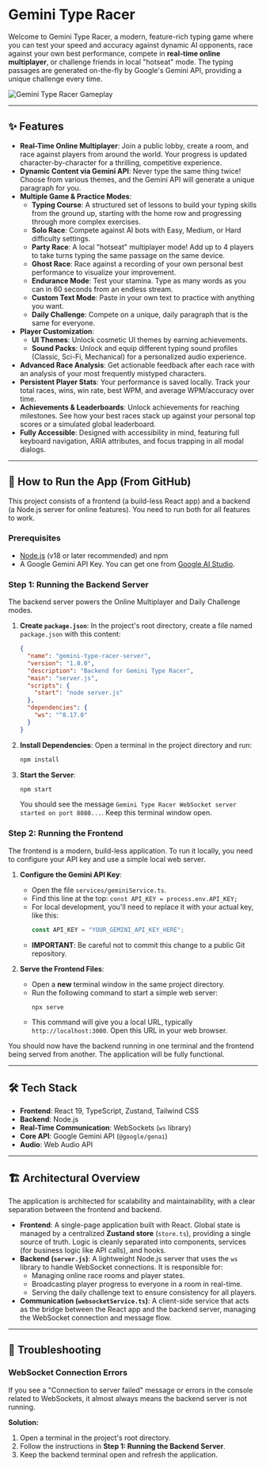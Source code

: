 
# Gemini Type Racer

Welcome to Gemini Type Racer, a modern, feature-rich typing game where you can test your speed and accuracy against dynamic AI opponents, race against your own best performance, compete in **real-time online multiplayer**, or challenge friends in local "hotseat" mode. The typing passages are generated on-the-fly by Google's Gemini API, providing a unique challenge every time.

![Gemini Type Racer Gameplay](typeracer.jpg)

---

## ✨ Features

- **Real-Time Online Multiplayer**: Join a public lobby, create a room, and race against players from around the world. Your progress is updated character-by-character for a thrilling, competitive experience.
- **Dynamic Content via Gemini API**: Never type the same thing twice! Choose from various themes, and the Gemini API will generate a unique paragraph for you.
- **Multiple Game & Practice Modes**:
    - **Typing Course**: A structured set of lessons to build your typing skills from the ground up, starting with the home row and progressing through more complex exercises.
    - **Solo Race**: Compete against AI bots with Easy, Medium, or Hard difficulty settings.
    - **Party Race**: A local "hotseat" multiplayer mode! Add up to 4 players to take turns typing the same passage on the same device.
    - **Ghost Race**: Race against a recording of your own personal best performance to visualize your improvement.
    - **Endurance Mode**: Test your stamina. Type as many words as you can in 60 seconds from an endless stream.
    - **Custom Text Mode**: Paste in your own text to practice with anything you want.
    - **Daily Challenge**: Compete on a unique, daily paragraph that is the same for everyone.
- **Player Customization**:
    - **UI Themes**: Unlock cosmetic UI themes by earning achievements.
    - **Sound Packs**: Unlock and equip different typing sound profiles (Classic, Sci-Fi, Mechanical) for a personalized audio experience.
- **Advanced Race Analysis**: Get actionable feedback after each race with an analysis of your most frequently mistyped characters.
- **Persistent Player Stats**: Your performance is saved locally. Track your total races, wins, win rate, best WPM, and average WPM/accuracy over time.
- **Achievements & Leaderboards**: Unlock achievements for reaching milestones. See how your best races stack up against your personal top scores or a simulated global leaderboard.
- **Fully Accessible**: Designed with accessibility in mind, featuring full keyboard navigation, ARIA attributes, and focus trapping in all modal dialogs.

---

## 🚀 How to Run the App (From GitHub)

This project consists of a frontend (a build-less React app) and a backend (a Node.js server for online features). You need to run both for all features to work.

### Prerequisites
- [Node.js](https://nodejs.org/) (v18 or later recommended) and npm
- A Google Gemini API Key. You can get one from [Google AI Studio](https://aistudio.google.com/app/apikey).

### Step 1: Running the Backend Server

The backend server powers the Online Multiplayer and Daily Challenge modes.

1.  **Create `package.json`**: In the project's root directory, create a file named `package.json` with this content:
    ```json
    {
      "name": "gemini-type-racer-server",
      "version": "1.0.0",
      "description": "Backend for Gemini Type Racer",
      "main": "server.js",
      "scripts": {
        "start": "node server.js"
      },
      "dependencies": {
        "ws": "^8.17.0"
      }
    }
    ```

2.  **Install Dependencies**: Open a terminal in the project directory and run:
    ```bash
    npm install
    ```

3.  **Start the Server**:
    ```bash
    npm start
    ```
    You should see the message `Gemini Type Racer WebSocket server started on port 8080...`. Keep this terminal window open.

### Step 2: Running the Frontend

The frontend is a modern, build-less application. To run it locally, you need to configure your API key and use a simple local web server.

1.  **Configure the Gemini API Key**:
    -   Open the file `services/geminiService.ts`.
    -   Find this line at the top: `const API_KEY = process.env.API_KEY;`
    -   For local development, you'll need to replace it with your actual key, like this:
        ```javascript
        const API_KEY = "YOUR_GEMINI_API_KEY_HERE";
        ```
    -   **IMPORTANT**: Be careful not to commit this change to a public Git repository.

2.  **Serve the Frontend Files**:
    -   Open a **new** terminal window in the same project directory.
    -   Run the following command to start a simple web server:
        ```bash
        npx serve
        ```
    -   This command will give you a local URL, typically `http://localhost:3000`. Open this URL in your web browser.

You should now have the backend running in one terminal and the frontend being served from another. The application will be fully functional.

---

## 🛠️ Tech Stack

-   **Frontend**: React 19, TypeScript, Zustand, Tailwind CSS
-   **Backend**: Node.js
-   **Real-Time Communication**: WebSockets (`ws` library)
-   **Core API**: Google Gemini API (`@google/genai`)
-   **Audio**: Web Audio API

---

## 🏗️ Architectural Overview

The application is architected for scalability and maintainability, with a clear separation between the frontend and backend.

-   **Frontend**: A single-page application built with React. Global state is managed by a centralized **Zustand store** (`store.ts`), providing a single source of truth. Logic is cleanly separated into components, services (for business logic like API calls), and hooks.
-   **Backend (`server.js`)**: A lightweight Node.js server that uses the `ws` library to handle WebSocket connections. It is responsible for:
    -   Managing online race rooms and player states.
    -   Broadcasting player progress to everyone in a room in real-time.
    -   Serving the daily challenge text to ensure consistency for all players.
-   **Communication (`websocketService.ts`)**: A client-side service that acts as the bridge between the React app and the backend server, managing the WebSocket connection and message flow.

---

## 🐛 Troubleshooting

### WebSocket Connection Errors

If you see a "Connection to server failed" message or errors in the console related to WebSockets, it almost always means the backend server is not running.

**Solution:**
1.  Open a terminal in the project's root directory.
2.  Follow the instructions in **Step 1: Running the Backend Server**.
3.  Keep the backend terminal open and refresh the application.